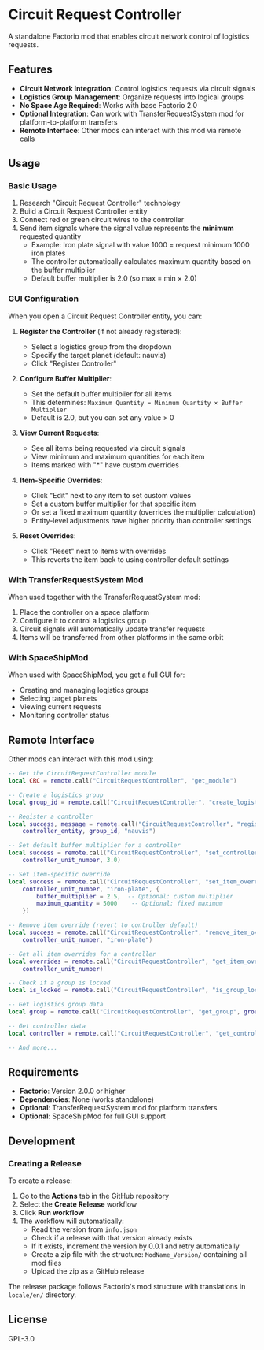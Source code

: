 # Circuit Request Controller

A standalone Factorio mod that enables circuit network control of logistics requests.

## Features

- **Circuit Network Integration**: Control logistics requests via circuit signals
- **Logistics Group Management**: Organize requests into logical groups
- **No Space Age Required**: Works with base Factorio 2.0
- **Optional Integration**: Can work with TransferRequestSystem mod for platform-to-platform transfers
- **Remote Interface**: Other mods can interact with this mod via remote calls

## Usage

### Basic Usage

1. Research "Circuit Request Controller" technology
2. Build a Circuit Request Controller entity
3. Connect red or green circuit wires to the controller
4. Send item signals where the signal value represents the **minimum** requested quantity
   - Example: Iron plate signal with value 1000 = request minimum 1000 iron plates
   - The controller automatically calculates maximum quantity based on the buffer multiplier
   - Default buffer multiplier is 2.0 (so max = min × 2.0)

### GUI Configuration

When you open a Circuit Request Controller entity, you can:

1. **Register the Controller** (if not already registered):
   - Select a logistics group from the dropdown
   - Specify the target planet (default: nauvis)
   - Click "Register Controller"

2. **Configure Buffer Multiplier**:
   - Set the default buffer multiplier for all items
   - This determines: `Maximum Quantity = Minimum Quantity × Buffer Multiplier`
   - Default is 2.0, but you can set any value > 0

3. **View Current Requests**:
   - See all items being requested via circuit signals
   - View minimum and maximum quantities for each item
   - Items marked with "*" have custom overrides

4. **Item-Specific Overrides**:
   - Click "Edit" next to any item to set custom values
   - Set a custom buffer multiplier for that specific item
   - Or set a fixed maximum quantity (overrides the multiplier calculation)
   - Entity-level adjustments have higher priority than controller settings

5. **Reset Overrides**:
   - Click "Reset" next to items with overrides
   - This reverts the item back to using controller default settings

### With TransferRequestSystem Mod

When used together with the TransferRequestSystem mod:
1. Place the controller on a space platform
2. Configure it to control a logistics group
3. Circuit signals will automatically update transfer requests
4. Items will be transferred from other platforms in the same orbit

### With SpaceShipMod

When used with SpaceShipMod, you get a full GUI for:
- Creating and managing logistics groups
- Selecting target planets
- Viewing current requests
- Monitoring controller status

## Remote Interface

Other mods can interact with this mod using:

```lua
-- Get the CircuitRequestController module
local CRC = remote.call("CircuitRequestController", "get_module")

-- Create a logistics group
local group_id = remote.call("CircuitRequestController", "create_logistics_group", platform, "My Group")

-- Register a controller
local success, message = remote.call("CircuitRequestController", "register_controller", 
    controller_entity, group_id, "nauvis")

-- Set default buffer multiplier for a controller
local success = remote.call("CircuitRequestController", "set_controller_buffer_multiplier",
    controller_unit_number, 3.0)

-- Set item-specific override
local success = remote.call("CircuitRequestController", "set_item_override",
    controller_unit_number, "iron-plate", {
        buffer_multiplier = 2.5,  -- Optional: custom multiplier
        maximum_quantity = 5000    -- Optional: fixed maximum
    })

-- Remove item override (revert to controller default)
local success = remote.call("CircuitRequestController", "remove_item_override",
    controller_unit_number, "iron-plate")

-- Get all item overrides for a controller
local overrides = remote.call("CircuitRequestController", "get_item_overrides",
    controller_unit_number)

-- Check if a group is locked
local is_locked = remote.call("CircuitRequestController", "is_group_locked", group_id)

-- Get logistics group data
local group = remote.call("CircuitRequestController", "get_group", group_id)

-- Get controller data
local controller = remote.call("CircuitRequestController", "get_controller", controller_unit_number)

-- And more...
```

## Requirements

- **Factorio**: Version 2.0.0 or higher
- **Dependencies**: None (works standalone)
- **Optional**: TransferRequestSystem mod for platform transfers
- **Optional**: SpaceShipMod for full GUI support

## Development

### Creating a Release

To create a release:

1. Go to the **Actions** tab in the GitHub repository
2. Select the **Create Release** workflow
3. Click **Run workflow**
4. The workflow will automatically:
   - Read the version from `info.json`
   - Check if a release with that version already exists
   - If it exists, increment the version by 0.0.1 and retry automatically
   - Create a zip file with the structure: `ModName_Version/` containing all mod files
   - Upload the zip as a GitHub release

The release package follows Factorio's mod structure with translations in `locale/en/` directory.

## License

GPL-3.0
